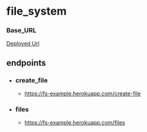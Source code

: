 # file_system


### Base_URL
[Deployed Url](https://fs-example.herokuapp.com)
## endpoints
- ### create_file
  - https://fs-example.herokuapp.com/create-file
- ### files
  - https://fs-example.herokuapp.com/files
